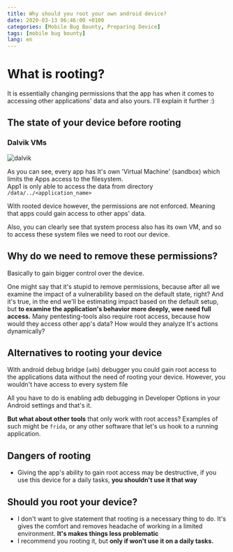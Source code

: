 ```yaml
---
title: Why should you root your own android device?
date: 2020-03-13 06:46:00 +0100
categories: [Mobile Bug Bounty, Preparing Device]
tags: [mobile bug bounty]
lang: en
---
```

# What is rooting?

It is essentially changing permissions that the app has when it comes to accessing other applications' data and also yours. I'll explain it further :)

## The state of your device before rooting

### Dalvik VMs

![dalvik](https://imgur.com/coQAIcq.jpg)  

As you can see, every app has It's own 'Virtual Machine' (sandbox) which limits the Apps access to the filesystem.  
App1 is only able to access the data from directory ```/data/../<application_name>```

With rooted device however, the permissions are not enforced. Meaning that apps could gain access to other apps' data.  

Also, you can clearly see that system process also has its own VM, and so to access these system files we need to root our device.

## Why do we need to remove these permissions?

Basically to gain bigger control over the device.  

One might say that it's stupid to remove permissions, because after all we examine the impact of a vulnerability based on the default state, right? And it's true, in the end we'll be estimating impact based on the default setup, but **to examine the application's behavior more deeply, wee need full access.**
Many pentesting-tools also require root access, because how would they access other app's data? How would they analyze It's actions dynamically?


## Alternatives to rooting your device

With android debug bridge (```adb```) debugger you could gain root access to the applications data without the need of rooting your device. However, you wouldn't have access to every system file  

All you have to do is enabling adb debugging in Developer Options in your Android settings and that's it.

**But what about other tools** that only work with root access? Examples of such might be ```frida```, or any other software that let's us hook to a running application.
## Dangers of rooting

- Giving the app's ability to gain root access may be destructive, if you use this device for a daily tasks, **you shouldn't use it that way**


## Should you root your device?
- I don't want to give statement that rooting is a necessary thing to do. It's gives the comfort and removes headache of working in a limited environment. **It's makes things less problematic**
- I recommend you rooting it, but **only if won't use it on a daily tasks.**